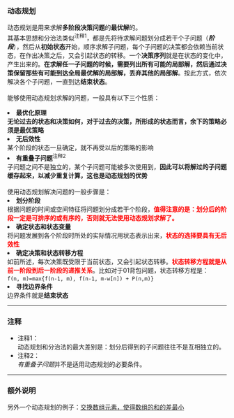 ### 动态规划  

动态规划是用来求解<strong>多阶段决策问题</strong>的<strong>最优解</strong>的。</br>
其基本思想和分治法类似<sup>注释1</sup>，都是先将待求解问题划分成若干个子问题（<strong><em>阶段</em></strong>），然后从<strong>初始状态</strong>开始，顺序求解子问题，每个子问题的决策都会依赖当前状态，在作出决策之后，又会引起状态的转移。一个<strong>决策序列</strong>就是在状态的变化中，产生出来的。<strong>在求解任一子问题的时候，需要列出所有可能的局部解，然后通过决策保留那些有可能到达全局最优解的局部解，丢弃其他的局部解</strong>。按此方式，依次解决各个子问题，一直到达<strong>结束状态</strong>。</br>
</br>
能够使用动态规划求解的问题，一般具有以下三个性质：</br>
<li><strong>最优化原理</strong></br><strong style="color">无论过去的状态和决策如何，对于过去的决策，所形成的状态而言，余下的策略必须是最优策略</strong></li>
<li><strong>无后效性</strong></br>某个阶段的状态一旦确定，就不再受以后的策略的影响</li>
<li><strong>有重叠子问题</strong><sup>注释2</sup></br>子问题之间不是独立的，某个子问题可能被多次使用到，<strong>因此可以将解过的子问题缓存起来，以减少重复计算，这也是动态规划的优势</strong></li>
</br>
使用动态规划解决问题的一般步骤是：</br>
<li><strong>划分阶段</strong></br>根据问题的时间或空间特征将问题划分成若干个阶段，<strong style="color:red">值得注意的是：划分后的阶段一定是可排序的或有序的，否则就无法使用动态规划求解了。</strong></li>
<li><strong>确定状态和状态变量</strong></br>将问题发展到各个阶段时所处的实际情况用状态表示出来，<strong style="color:red">状态的选择要具有无后效性</strong></li>
<li><strong>确定决策和状态转移方程</strong></br>如前所述，每次决策既受限于当前状态，又会引起状态转移。<strong style="color:red">状态转移方程就是从前一阶段到后一阶段的递推关系</strong>。比如对于01背包问题，状态转移方程是：</br><code>f(n, m)=max{f(n-1, m), f(n-1, m-w[n]) + P(n,m)}</code></li>
<li><strong>寻找边界条件</strong></br>边界条件就是<strong>结束状态</strong></li>

---

### 注释

* 注释1：  
动态规划和分治法的最大差别是：划分后得到的子问题往往不是互相独立的。  
* 注释2：  
<em>有重叠子问题</em>并不是适用动态规划的必要条件。  

---

### 额外说明  

另外一个动态规划的例子：[交换数组元素，使得数组的和的差最小](http://timd.cn/2017/02/13/min-diff/)  
